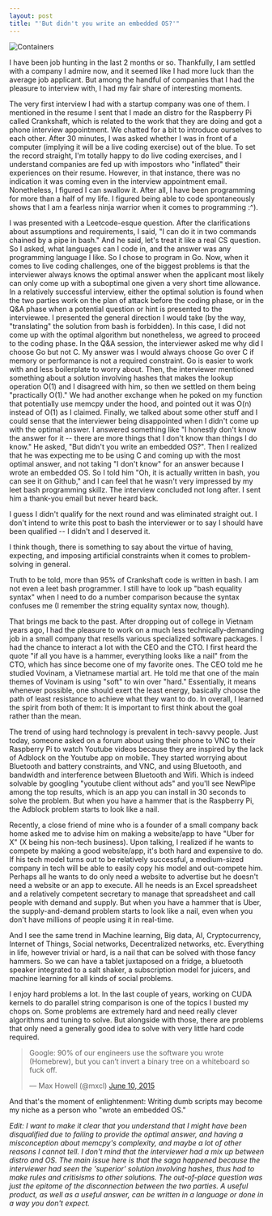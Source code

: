 ```yaml
---
layout: post
title: "'But didn't you write an embedded OS?'"
---
```



![Containers](https://imgs.xkcd.com/comics/containers.png)

I have been job hunting in the last 2 months or so. Thankfully, I am settled with a company I admire now, and it seemed like I had more luck than the average job applicant. But among the handful of companies that I had the pleasure to interview with, I had my fair share of interesting moments.

The very first interview I had with a startup company was one of them. I mentioned in the resume I sent that I made an distro for the Raspberry Pi called Crankshaft, which is related to the work that they are doing and got a phone interview appointment. We chatted for a bit to introduce ourselves to each other. After 30 minutes, I was asked whether I was in front of a computer (implying it will be a live coding exercise) out of the blue. To set the record straight, I'm totally happy to do live coding exercises, and I understand companies are fed up with impostors who "inflated" their experiences on their resume. However, in that instance, there was no indication it was coming even in the interview appointment email. Nonetheless, I figured I can swallow it. After all, I have been programming for more than a half of my life. I figured being able to code spontaneously shows that I am a fearless ninja warrior when it comes to programming :^).

I was presented with a Leetcode-esque question. After the clarifications about assumptions and requirements, I said, "I can do it in two commands chained by a pipe in bash." And he said, let's treat it like a real CS question. So I asked, what languages can I code in, and the answer was any programming language I like. So I chose to program in Go. Now, when it comes to live coding challenges, one of the biggest problems is that the interviewer always knows the optimal answer when the applicant most likely can only come up with a suboptimal one given a very short time allowance. In a relatively successful interview, either the optimal solution is found when the two parties work on the plan of attack before the coding phase, or in the Q&A phase when a potential question or hint is presented to the interviewee. I presented the general direction I would take (by the way, "translating" the solution from bash is forbidden). In this case, I did not come up with the optimal algorithm but nonetheless, we agreed to proceed to the coding phase. In the Q&A session, the interviewer asked me why did I choose Go but not C. My answer was I would always choose Go over C if memory or performance is not a required constraint. Go is easier to work with and less boilerplate to worry about. Then, the interviewer mentioned something about a solution involving hashes that makes the lookup operation O(1) and I disagreed with him, so then we settled on them being "practically O(1)." We had another exchange when he poked on my function that potentially use memcpy under the hood, and pointed out it was O(n) instead of O(1) as I claimed. Finally, we talked about some other stuff and I could sense that the interviewer being disappointed when I didn't come up with the optimal answer. I answered something like "I honestly don't know the answer for it -- there are more things that I don't know than things I do know." He asked, "But didn't you write an embedded OS?". Then I realized that he was expecting me to be using C and coming up with the most optimal answer, and not taking "I don't know" for an answer because I wrote an embedded OS. So I told him "Oh, it is actually written in bash, you can see it on Github," and I can feel that he wasn't very impressed by my leet bash programming skillz. The interview concluded not long after. I sent him a thank-you email but never heard back.

I guess I didn't qualify for the next round and was eliminated straight out. I don't intend to write this post to bash the interviewer or to say I should have been qualified -- I didn't and I deserved it.

I think though, there is something to say about the virtue of having, expecting, and imposing artificial constraints when it comes to problem-solving in general.

Truth to be told, more than 95% of Crankshaft code is written in bash. I am not even a leet bash programmer. I still have to look up "bash equality syntax" when I need to do a number comparison because the syntax confuses me (I remember the string equality syntax now, though).

That brings me back to the past. After dropping out of college in Vietnam years ago, I had the pleasure to work on a much less technically-demanding job in a small company that resells various specialized software packages. I had the chance to interact a lot with the CEO and the CTO. I first heard the quote "if all you have is a hammer, everything looks like a nail" from the CTO, which has since become one of my favorite ones. The CEO told me he studied Vovinam, a Vietnamese martial art. He told me that one of the main themes of Vovinam is using "soft" to win over "hard." Essentially, it means whenever possible, one should exert the least energy, basically choose the path of least resistance to achieve what they want to do. In overall, I learned the spirit from both of them: It is important to first think about the goal rather than the mean.

The trend of using hard technology is prevalent in tech-savvy people. Just today, someone asked on a forum about using their phone to VNC to their Raspberry Pi to watch Youtube videos because they are inspired by the lack of Adblock on the Youtube app on mobile. They started worrying about Bluetooth and battery constraints, and VNC, and using Bluetooth, and bandwidth and interference between Bluetooth and Wifi. Which is indeed solvable by googling "youtube client without ads" and you'll see NewPipe among the top results, which is an app you can install in 30 seconds to solve the problem. But when you have a hammer that is the Raspberry Pi, the Adblock problem starts to look like a nail.

Recently, a close friend of mine who is a founder of a small company back home asked me to advise him on making a website/app to have "Uber for X" (X being his non-tech business). Upon talking, I realized if he wants to compete by making a good website/app, it's both hard and expensive to do. If his tech model turns out to be relatively successful, a medium-sized company in tech will be able to easily copy his model and out-compete him. Perhaps all he wants to do only need a website to advertise but he doesn't need a website or an app to execute. All he needs is an Excel spreadsheet and a relatively competent secretary to manage that spreadsheet and call people with demand and supply. But when you have a hammer that is Uber, the supply-and-demand problem starts to look like a nail, even when you don't have millions of people using it in real-time.

And I see the same trend in Machine learning, Big data, AI, Cryptocurrency, Internet of Things, Social networks, Decentralized networks, etc. Everything in life, however trivial or hard, is a nail that can be solved with those fancy hammers. So we can have a tablet juxtaposed on a fridge, a bluetooth speaker integrated to a salt shaker, a subscription model for juicers, and machine learning for all kinds of social problems.

I enjoy hard problems a lot. In the last couple of years, working on CUDA kernels to do parallel string comparison is one of the topics I busted my chops on. Some problems are extremely hard and need really clever algorithms and tuning to solve. But alongside with those, there are problems that only need a generally good idea to solve with very little hard code required. 

<blockquote class="twitter-tweet" data-lang="en"><p lang="en" dir="ltr">Google: 90% of our engineers use the software you wrote (Homebrew), but you can’t invert a binary tree on a whiteboard so fuck off.</p>&mdash; Max Howell (@mxcl) <a href="https://twitter.com/mxcl/status/608682016205344768?ref_src=twsrc%5Etfw">June 10, 2015</a></blockquote>
<script async src="https://platform.twitter.com/widgets.js" charset="utf-8"></script>

And that's the moment of enlightenment: Writing dumb scripts may become my niche as a person who "wrote an embedded OS."

*Edit: I want to make it clear that you understand that I might have been disqualified due to failing to provide the optimal answer, and having a misconception about memcpy's complexity, and maybe a lot of other reasons I cannot tell. I don't mind that the interviewer had a mix up between distro and OS. The main issue here is that the saga happened because the interviewer had seen the 'superior' solution involving hashes, thus had to make rules and critisisms to other solutions. The out-of-place question was just the epitome of the disconnection between the two parties. A useful product, as well as a useful answer, can be written in a language or done in a way you don't expect.*

